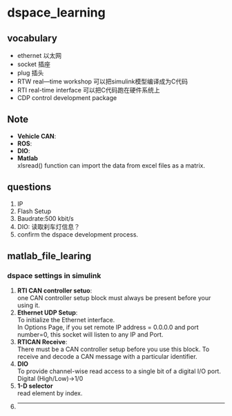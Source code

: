 # dspace_learning 

## vocabulary 
- ethernet 以太网
- socket 插座
- plug 插头
- RTW real—time workshop  可以把simulink模型编译成为C代码
- RTI real-time interface  可以把C代码跑在硬件系统上
- CDP control development package 


## Note
- **Vehicle CAN**:
- **ROS**:
- **DIO**:
- **Matlab**      
xlsread() function can import the data from excel files as a matrix.

## questions
1. IP
2. Flash Setup
3. Baudrate:500 kbit/s
4. DIO: 读取刹车灯信息？
5. confirm the dspace development process.

## matlab_file_learing

### dspace settings in simulink
1. **RTI CAN controller setuo**:    
one CAN controller setup block must always be present before your using it.
2. **Ethernet UDP Setup**:     
To initialize the Ethernet interface.    
In Options Page, if you set remote IP address = 0.0.0.0 and port number=0, this socket will listen to any IP and Port.
3. **RTICAN Receive**:      
There must be a CAN controller setup before you use this block.
To receive and decode a CAN message with a particular identifier.
4. **DIO**     
To provide channel-wise read access to a single bit of a digital I/O port.   Digital (High/Low)->1/0
5. **1-D selector**        
read element by index.
6. **   ** 
